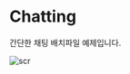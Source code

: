 # Chatting
간단한 채팅 배치파일 예제입니다.

![scr](https://user-images.githubusercontent.com/29895665/64072548-b7bb4e80-ccba-11e9-8620-6382cf1d3940.PNG)
